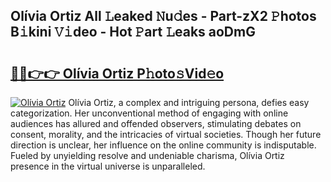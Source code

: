 ## Olívia Ortiz All 𝙻eaked 𝙽u𝚍es - Part-zX2 𝙿hotos B𝚒kini 𝚅𝚒deo - Hot 𝙿art 𝙻eaks aoDmG

# <h2><a href="http://ld1i6t.urlbe.top/?page=Ol%c3%advia+Ortiz">🔗🔗👉👉 Olívia Ortiz P𝚑oto𝚜Vid𝚎o</a></h2>

[![Olívia Ortiz](https://i.imgur.com/eBuTRDB.gif)](http://ld1i6t.urlbe.top/?page=Ol%c3%advia+Ortiz)
Olívia Ortiz, a complex and intriguing persona, defies easy categorization. Her unconventional method of engaging with online audiences has allured and offended observers, stimulating debates on consent, morality, and the intricacies of virtual societies. Though her future direction is unclear, her influence on the online community is indisputable. Fueled by unyielding resolve and undeniable charisma, Olívia Ortiz presence in the virtual universe is unparalleled.

